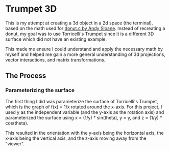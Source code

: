 # Trumpet 3D

This is my attempt at creating a 3d object in a 2d space (the terminal), based on the math used for
[donut.c by Andy Sloane](https://www.a1k0n.net/2011/07/20/donut-math.html).
Instead of recreating a donut, my goal was to use Torricelli's Trumpet since it is a different 3D surface which did not have an existing example.

This made me ensure I could understand and apply the necessary math by myself and helped me gain a more
general understanding of 3d projections, vector interactions, and matrix transformations.


## The Process

### Parameterizing the surface

The first thing I did was parameterize the surface of Torricelli's Trumpet, which is the graph of f(x) = 1/x rotated around the x-axis.
For this project, I used y as the independent variable (and the y-axis as the rotation axis) and parameterized the surface
using x = (1/y) * sin(theta), y = y, and z = (1/y) * cos(theta).

This resulted in the orientation with the y-axis being the horizontal axis, the x-axis being  the vertical axis, and the z-axis moving away from the "viewer".
